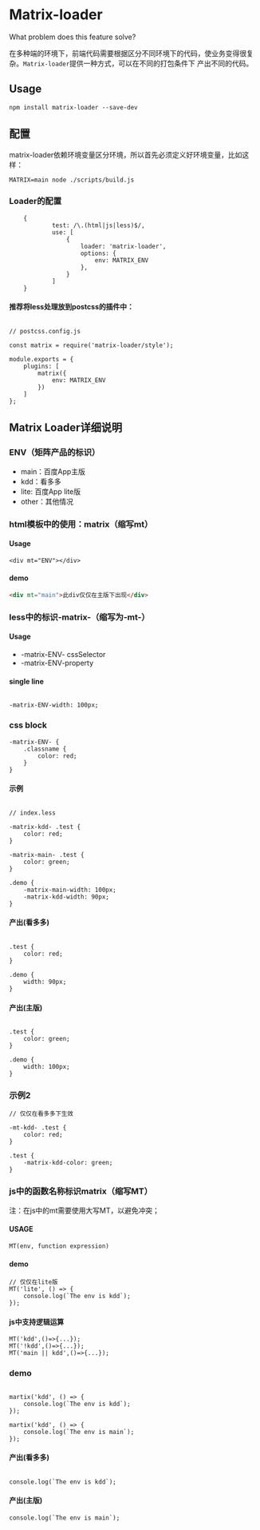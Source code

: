 
# Matrix-loader

What problem does this feature solve?

在多种端的环境下，前端代码需要根据区分不同环境下的代码，使业务变得很复杂。`Matrix-loader`提供一种方式，可以在不同的打包条件下
产出不同的代码。


## Usage

```
npm install matrix-loader --save-dev
```

## 配置

matrix-loader依赖环境变量区分环境，所以首先必须定义好环境变量，比如这样：

```
MATRIX=main node ./scripts/build.js
```

### Loader的配置

```
    {
            test: /\.(html|js|less)$/,
            use: [
                {
                    loader: 'matrix-loader',
                    options: {
                        env: MATRIX_ENV
                    },
                }
            ]
    }

```

#### 推荐将less处理放到postcss的插件中：

```

// postcss.config.js

const matrix = require('matrix-loader/style');

module.exports = {
    plugins: [
        matrix({
            env: MATRIX_ENV
        })
    ]
};

```




## Matrix Loader详细说明

### ENV（矩阵产品的标识）

- main：百度App主版
- kdd：看多多
- lite: 百度App lite版
- other：其他情况

### html模板中的使用：matrix（缩写mt）

#### Usage

```
<div mt="ENV"></div>
```

#### demo

```html
<div mt="main">此div仅仅在主版下出现</div>
```


### less中的标识-matrix-（缩写为-mt-）

#### Usage
- -matrix-ENV- cssSelector
- -matrix-ENV-property

#### single line

```

-matrix-ENV-width: 100px;

```

### css block

```
-matrix-ENV- {
    .classname {
        color: red;
    }
}

```


#### 示例

```

// index.less

-matrix-kdd- .test {
    color: red;
}

-matrix-main- .test {
    color: green;
}

.demo {
    -matrix-main-width: 100px;
    -matrix-kdd-width: 90px;
}

```

#### 产出(看多多)

```

.test {
    color: red;
}

.demo {
    width: 90px;
}
```


#### 产出(主版)

```

.test {
    color: green;
}

.demo {
    width: 100px;
}
```

### 示例2

```
// 仅仅在看多多下生效

-mt-kdd- .test {
    color: red;
}

.test {
    -matrix-kdd-color: green;
}

```

### js中的函数名称标识matrix（缩写MT）

注：在js中的mt需要使用大写MT，以避免冲突；


#### USAGE

```
MT(env, function expression)
```

#### demo

```
// 仅仅在lite版
MT('lite', () => {
    console.log(`The env is kdd`);
});

```

#### js中支持逻辑运算

```
MT('kdd',()=>{...});
MT('!kdd',()=>{...});
MT('main || kdd',()=>{...});
```


### demo


```

martix('kdd', () => {
    console.log(`The env is kdd`);
});

martix('kdd', () => {
    console.log(`The env is main`);
});

```

#### 产出(看多多)

```

console.log(`The env is kdd`);

```


#### 产出(主版)

```
console.log(`The env is main`);

```


